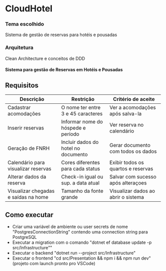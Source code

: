 # CloudHotel

### Tema escolhido
Sistema de gestão de reservas para hotéis e pousadas

### Arquitetura
Clean Architecture e conceitos de DDD

#### Sistema para gestão de Reservas em Hotéis e Pousadas

## Requisitos

| Descrição                                 | Restrição                          | Critério de aceite                 |
|-------------------------------------------|------------------------------------|------------------------------------|
| Cadastrar acomodações                     | O nome ter entre 3 e 45 caracteres | Ver a acomodações após salva-la    |
| Inserir reservas                          | Informar nome do hóspede e período | Ver reserva no calendário          |
| Geração de FNRH                           | Incluir dados do hotel no documento| Gerar documento com todos os dados |
| Calendário para visualizar reservas       | Cores diferentes para cada status  | Exibir todos os quartos e reservas |
| Alterar dados da reserva                  | Check-in igual ou sup. a data atual| Salvar com sucesso após alteraçoes |
| Visualizar chegadas e saídas na home      | Tamanho da fonte grande            | Visualizar dados ao abrir o sistema|

## Como executar

* Criar uma variável de ambiente ou user secrets de nome "PostgresConnectionString" contendo uma connection string para PostgreSQL
* Executar a migration com o comando "dotnet ef database update  -p src/Infrastructure""
* Executar o backend "dotnet run --project src/Infrastructure" 
* Executar o frontend "cd src/Presentation && npm i && npm run dev" (projeto com launch pronto pro VSCode)